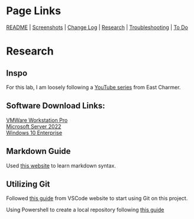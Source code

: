 # Page Links

[README](/README.md) | [Screenshots](./screenshots.md) | [Change Log](./change-log.md) | [Research](./research.md) | [Troubleshooting](./troubleshooting.md) | [To Do](./to-do.md)

# Research

## Inspo

For this lab, I am loosely following a [YouTube series][youtube-series] from East Charmer.

## Software Download Links:

[VMWare Workstation Pro][vmware-download]  
[Microsoft Server 2022][microsoft-server-download]  
[Windows 10 Enterprise][windows-10-enterprise-download]  

## Markdown Guide

Used [this website][markdown-guide] to learn markdown syntax.

## Utilizing Git

Followed [this guide][vscode-git-guide] from VSCode website to start using Git on this project.

Using Powershell to create a local repository following [this guide][merge-git-guide]

[paste links below here]: #

[youtube-series]: https://www.youtube.com/watch?v=GsmJowwIh8Q&list=PLAdEnQWAAbfXMY2D4HVZOe-ChfTKmaJfQ
[vmware-download]: https://knowledge.broadcom.com/external/article?articleNumber=368667
[microsoft-server-download]: https://www.microsoft.com/en-us/evalcenter/evaluate-windows-server-2022
[markdown-guide]: https://www.markdownguide.org/
[vscode-git-guide]: https://code.visualstudio.com/docs/sourcecontrol/intro-to-git
[merge-git-guide]: https://www.varonis.com/blog/how-to-merge-in-git
[windows-10-enterprise-download]: https://www.microsoft.com/en-us/evalcenter/evaluate-windows-10-enterprise